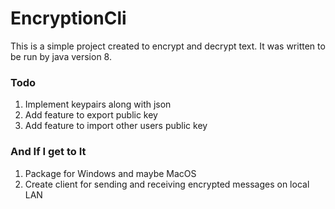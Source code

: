 # EncryptionCli

This is a simple project created to encrypt and decrypt text. It was written to be run by java version 8.

### Todo

1. Implement keypairs along with json
2. Add feature to export public key
3. Add feature to import other users public key


### And If I get to It
1. Package for Windows and maybe MacOS
2. Create client for sending and receiving encrypted messages on local LAN 